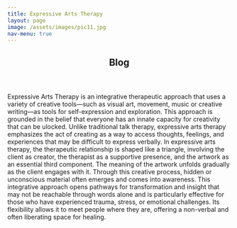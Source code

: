 ```yaml
---
title: Expressive Arts Therapy
layout: page
image: /assets/images/pic11.jpg
nav-menu: true
---
```


<!-- Main -->
<div id="main" class="alt">

<!-- One -->
<section id="one">
	<div class="inner">
		<header class="major">
			<h1>Blog</h1>
		</header>

<!-- Content -->
<p>Expressive Arts Therapy is an integrative therapeutic approach that uses a variety of creative tools—such as visual art, movement, music or creative writing—as tools for self-expression and exploration. This approach is grounded in the belief that everyone has an innate capacity for creativity that can be ulocked. Unlike traditional talk therapy, expressive arts therapy emphasizes the act of creating as a way to access thoughts, feelings, and experiences that may be difficult to express verbally. In expressive arts therapy, the therapeutic relationship is shaped like a triangle, involving the client as creator, the therapist as a supportive presence, and the artwork as an essential third component. The meaning of the artwork unfolds gradually as the client engages with it. Through this creative process, hidden or unconscious material often emerges and comes into awareness. 
This integrative approach opens pathways for transformation and insight that may not be reachable through words alone and is particularly effective for those who have experienced trauma, stress, or emotional challenges. Its flexibility allows it to meet people where they are, offering a non-verbal and often liberating space for healing.</p>

